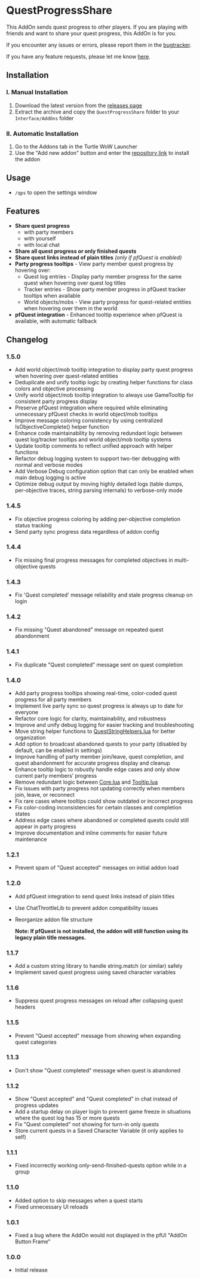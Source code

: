 # QuestProgressShare
This AddOn sends quest progress to other players.
If you are playing with friends and want to share your quest progress, this AddOn is for you.  
  
If you encounter any issues or errors, please report them in the [bugtracker](https://github.com/Dreambjorn/QuestProgressShare/issues).

If you have any feature requests, please let me know [here](https://github.com/Dreambjorn/QuestProgressShare/issues).

## Installation

### I. Manual Installation

1. Download the latest version from the [releases page](https://github.com/Dreambjorn/QuestProgressShare/releases)
2. Extract the archive and copy the `QuestProgressShare` folder to your `Interface/AddOns` folder

### II. Automatic Installation

1. Go to the Addons tab in the Turtle WoW Launcher
2. Use the "Add new addon" button and enter the [repository link](https://github.com/Dreambjorn/QuestProgressShare.git) to install the addon

## Usage
- `/qps` to open the settings window

## Features
- **Share quest progress**
    - with party members
    - with yourself
    - with local chat
- **Share all quest progress or only finished quests**
- **Share quest links instead of plain titles** *(only if pfQuest is enabled)*
- **Party progress tooltips** - View party member quest progress by hovering over:
    - Quest log entries - Display party member progress for the same quest when hovering over quest log titles
    - Tracker entries - Show party member progress in pfQuest tracker tooltips when available
    - World objects/mobs - View party progress for quest-related entities when hovering over them in the world
- **pfQuest integration** - Enhanced tooltip experience when pfQuest is available, with automatic fallback

## Changelog

### 1.5.0
- Add world object/mob tooltip integration to display party quest progress when hovering over quest-related entities
- Deduplicate and unify tooltip logic by creating helper functions for class colors and objective processing
- Unify world object/mob tooltip integration to always use GameTooltip for consistent party progress display
- Preserve pfQuest integration where required while eliminating unnecessary pfQuest checks in world object/mob tooltips
- Improve message coloring consistency by using centralized IsObjectiveComplete() helper function
- Enhance code maintainability by removing redundant logic between quest log/tracker tooltips and world object/mob tooltip systems
- Update tooltip comments to reflect unified approach with helper functions
- Refactor debug logging system to support two-tier debugging with normal and verbose modes
- Add Verbose Debug configuration option that can only be enabled when main debug logging is active
- Optimize debug output by moving highly detailed logs (table dumps, per-objective traces, string parsing internals) to verbose-only mode

### 1.4.5
- Fix objective progress coloring by adding per-objective completion status tracking
- Send party sync progress data regardless of addon config

### 1.4.4
- Fix missing final progress messages for completed objectives in multi-objective quests

### 1.4.3
- Fix 'Quest completed' message reliability and stale progress cleanup on login

### 1.4.2
- Fix missing "Quest abandoned" message on repeated quest abandonment

### 1.4.1
- Fix duplicate "Quest completed" message sent on quest completion

### 1.4.0
- Add party progress tooltips showing real-time, color-coded quest progress for all party members
- Implement live party sync so quest progress is always up to date for everyone
- Refactor core logic for clarity, maintainability, and robustness
- Improve and unify debug logging for easier tracking and troubleshooting
- Move string helper functions to [QuestStringHelpers.lua](https://github.com/Dreambjorn/QuestProgressShare/blob/main/util/QuestStringHelpers.lua) for better organization
- Add option to broadcast abandoned quests to your party (disabled by default, can be enabled in settings)
- Improve handling of party member join/leave, quest completion, and quest abandonment for accurate progress display and cleanup
- Enhance tooltip logic to robustly handle edge cases and only show current party members’ progress
- Remove redundant logic between [Core.lua](https://github.com/Dreambjorn/QuestProgressShare/blob/main/Core.lua) and [Tooltip.lua](https://github.com/Dreambjorn/QuestProgressShare/blob/main/Tooltip.lua)
- Fix issues with party progress not updating correctly when members join, leave, or reconnect
- Fix rare cases where tooltips could show outdated or incorrect progress
- Fix color-coding inconsistencies for certain classes and completion states
- Address edge cases where abandoned or completed quests could still appear in party progress
- Improve documentation and inline comments for easier future maintenance

### 1.2.1
- Prevent spam of "Quest accepted" messages on initial addon load

### 1.2.0
- Add pfQuest integration to send quest links instead of plain titles  
- Use ChatThrottleLib to prevent addon compatibility issues  
- Reorganize addon file structure 
 
  **Note: If pfQuest is not installed, the addon will still function using its legacy plain title messages.**

### 1.1.7
- Add a custom string library to handle string.match (or similar) safely
- Implement saved quest progress using saved character variables

### 1.1.6
- Suppress quest progress messages on reload after collapsing quest headers

### 1.1.5
- Prevent "Quest accepted" message from showing when expanding quest categories

### 1.1.3
- Don't show "Quest completed" message when quest is abandoned

### 1.1.2
- Show "Quest accepted" and "Quest completed" in chat instead of progress updates
- Add a startup delay on player login to prevent game freeze in situations where the quest log has 15 or more quests
- Fix "Quest completed" not showing for turn-in only quests
- Store current quests in a Saved Character Variable (it only applies to self)

### 1.1.1
- Fixed incorrectly working only-send-finished-quests option while in a group

### 1.1.0

- Added option to skip messages when a quest starts
- Fixed unnecessary UI reloads

### 1.0.1

- Fixed a bug where the AddOn would not displayed in the pfUI "AddOn Button Frame"

### 1.0.0

- Initial release
